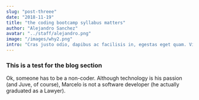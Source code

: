 ```yaml
---
slug: "post-threee"
date: "2018-11-19"
title: "the coding bootcamp syllabus matters"
author: "Alejandro Sanchez"
avatar: "../staff/alejandro.png"
image: "/images/why2.png"
intro: "Cras justo odio, dapibus ac facilisis in, egestas eget quam. Vivamus sagittis lacus vel augue laoreet rutrum faucibus dolor auctor.Aenean lacinia bibendum nulla sed consectetur. Donec sed odio dui."
---
```


### This is a test for the blog section

Ok, someone has to be a non-coder. Although technology is his passion (and Juve, of course), Marcelo is not a software developer (he actually graduated as a Lawyer). 

